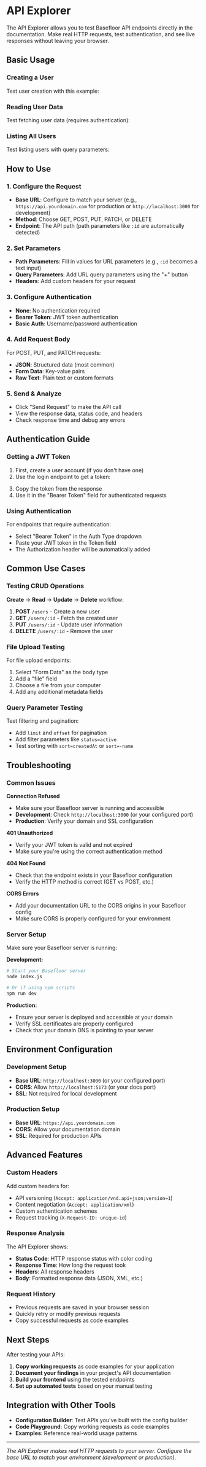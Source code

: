 # API Explorer

The API Explorer allows you to test Basefloor API endpoints directly in the documentation. Make real HTTP requests, test authentication, and see live responses without leaving your browser.

## Basic Usage

### Creating a User

Test user creation with this example:

<APIExplorer 
  method="POST" 
  endpoint="/users" 
  :requiresAuth="false"
  sampleBody='{"email": "user@example.com", "password": "securePassword123"}'
/>

### Reading User Data

Test fetching user data (requires authentication):

<APIExplorer 
  method="GET" 
  endpoint="/users/:id" 
  :requiresAuth="true"
/>

### Listing All Users

Test listing users with query parameters:

<APIExplorer 
  method="GET" 
  endpoint="/users" 
  :requiresAuth="false"
/>

## How to Use

### 1. Configure the Request
- **Base URL**: Configure to match your server (e.g., `https://api.yourdomain.com` for production or `http://localhost:3000` for development)
- **Method**: Choose GET, POST, PUT, PATCH, or DELETE
- **Endpoint**: The API path (path parameters like `:id` are automatically detected)

### 2. Set Parameters
- **Path Parameters**: Fill in values for URL parameters (e.g., `:id` becomes a text input)
- **Query Parameters**: Add URL query parameters using the "+" button
- **Headers**: Add custom headers for your request

### 3. Configure Authentication
- **None**: No authentication required
- **Bearer Token**: JWT token authentication
- **Basic Auth**: Username/password authentication

### 4. Add Request Body
For POST, PUT, and PATCH requests:
- **JSON**: Structured data (most common)
- **Form Data**: Key-value pairs
- **Raw Text**: Plain text or custom formats

### 5. Send & Analyze
- Click "Send Request" to make the API call
- View the response data, status code, and headers
- Check response time and debug any errors

## Authentication Guide

### Getting a JWT Token

1. First, create a user account (if you don't have one)
2. Use the login endpoint to get a token:

<APIExplorer 
  method="POST" 
  endpoint="/auth/login" 
  :requiresAuth="false"
  sampleBody='{"email": "user@example.com", "password": "securePassword123"}'
/>

3. Copy the token from the response
4. Use it in the "Bearer Token" field for authenticated requests

### Using Authentication

For endpoints that require authentication:
- Select "Bearer Token" in the Auth Type dropdown
- Paste your JWT token in the Token field
- The Authorization header will be automatically added

## Common Use Cases

### Testing CRUD Operations

**Create** → **Read** → **Update** → **Delete** workflow:

1. **POST** `/users` - Create a new user
2. **GET** `/users/:id` - Fetch the created user
3. **PUT** `/users/:id` - Update user information
4. **DELETE** `/users/:id` - Remove the user

### File Upload Testing

For file upload endpoints:
1. Select "Form Data" as the body type
2. Add a "file" field
3. Choose a file from your computer
4. Add any additional metadata fields

### Query Parameter Testing

Test filtering and pagination:
- Add `limit` and `offset` for pagination
- Add filter parameters like `status=active`
- Test sorting with `sort=createdAt` or `sort=-name`

## Troubleshooting

### Common Issues

**Connection Refused**
- Make sure your Basefloor server is running and accessible
- **Development**: Check `http://localhost:3000` (or your configured port)
- **Production**: Verify your domain and SSL configuration

**401 Unauthorized**
- Verify your JWT token is valid and not expired
- Make sure you're using the correct authentication method

**404 Not Found**
- Check that the endpoint exists in your Basefloor configuration
- Verify the HTTP method is correct (GET vs POST, etc.)

**CORS Errors**
- Add your documentation URL to the CORS origins in your Basefloor config
- Make sure CORS is properly configured for your environment

### Server Setup

Make sure your Basefloor server is running:

**Development:**
```bash
# Start your Basefloor server
node index.js

# Or if using npm scripts
npm run dev
```

**Production:**
- Ensure your server is deployed and accessible at your domain
- Verify SSL certificates are properly configured
- Check that your domain DNS is pointing to your server

## Environment Configuration

### Development Setup
- **Base URL**: `http://localhost:3000` (or your configured port)
- **CORS**: Allow `http://localhost:5173` (or your docs port)
- **SSL**: Not required for local development

### Production Setup
- **Base URL**: `https://api.yourdomain.com`
- **CORS**: Allow your documentation domain
- **SSL**: Required for production APIs

## Advanced Features

### Custom Headers

Add custom headers for:
- API versioning (`Accept: application/vnd.api+json;version=1`)
- Content negotiation (`Accept: application/xml`)
- Custom authentication schemes
- Request tracking (`X-Request-ID: unique-id`)

### Response Analysis

The API Explorer shows:
- **Status Code**: HTTP response status with color coding
- **Response Time**: How long the request took
- **Headers**: All response headers
- **Body**: Formatted response data (JSON, XML, etc.)

### Request History

- Previous requests are saved in your browser session
- Quickly retry or modify previous requests
- Copy successful requests as code examples

## Next Steps

After testing your APIs:

1. **Copy working requests** as code examples for your application
2. **Document your findings** in your project's API documentation
3. **Build your frontend** using the tested endpoints
4. **Set up automated tests** based on your manual testing

## Integration with Other Tools

- **Configuration Builder**: Test APIs you've built with the config builder
- **Code Playground**: Copy working requests as code examples
- **Examples**: Reference real-world usage patterns

---

*The API Explorer makes real HTTP requests to your server. Configure the base URL to match your environment (development or production).* 